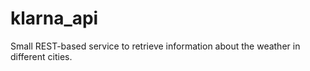 # klarna_api
Small REST-based service to retrieve information about the weather in different cities.
